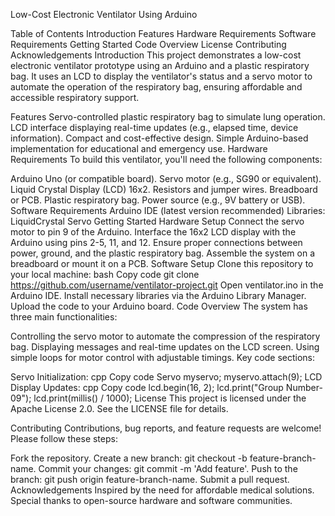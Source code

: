 Low-Cost Electronic Ventilator Using Arduino
<!-- Replace this URL with an image link for your project if available -->

Table of Contents
Introduction
Features
Hardware Requirements
Software Requirements
Getting Started
Code Overview
License
Contributing
Acknowledgements
Introduction
This project demonstrates a low-cost electronic ventilator prototype using an Arduino and a plastic respiratory bag. It uses an LCD to display the ventilator's status and a servo motor to automate the operation of the respiratory bag, ensuring affordable and accessible respiratory support.

Features
Servo-controlled plastic respiratory bag to simulate lung operation.
LCD interface displaying real-time updates (e.g., elapsed time, device information).
Compact and cost-effective design.
Simple Arduino-based implementation for educational and emergency use.
Hardware Requirements
To build this ventilator, you'll need the following components:

Arduino Uno (or compatible board).
Servo motor (e.g., SG90 or equivalent).
Liquid Crystal Display (LCD) 16x2.
Resistors and jumper wires.
Breadboard or PCB.
Plastic respiratory bag.
Power source (e.g., 9V battery or USB).
Software Requirements
Arduino IDE (latest version recommended)
Libraries:
LiquidCrystal
Servo
Getting Started
Hardware Setup
Connect the servo motor to pin 9 of the Arduino.
Interface the 16x2 LCD display with the Arduino using pins 2-5, 11, and 12.
Ensure proper connections between power, ground, and the plastic respiratory bag.
Assemble the system on a breadboard or mount it on a PCB.
Software Setup
Clone this repository to your local machine:
bash
Copy code
git clone https://github.com/username/ventilator-project.git
Open ventilator.ino in the Arduino IDE.
Install necessary libraries via the Arduino Library Manager.
Upload the code to your Arduino board.
Code Overview
The system has three main functionalities:

Controlling the servo motor to automate the compression of the respiratory bag.
Displaying messages and real-time updates on the LCD screen.
Using simple loops for motor control with adjustable timings.
Key code sections:

Servo Initialization:
cpp
Copy code
Servo myservo;
myservo.attach(9);
LCD Display Updates:
cpp
Copy code
lcd.begin(16, 2);
lcd.print("Group Number-09");
lcd.print(millis() / 1000);
License
This project is licensed under the Apache License 2.0. See the LICENSE file for details.

Contributing
Contributions, bug reports, and feature requests are welcome! Please follow these steps:

Fork the repository.
Create a new branch: git checkout -b feature-branch-name.
Commit your changes: git commit -m 'Add feature'.
Push to the branch: git push origin feature-branch-name.
Submit a pull request.
Acknowledgements
Inspired by the need for affordable medical solutions.
Special thanks to open-source hardware and software communities.
